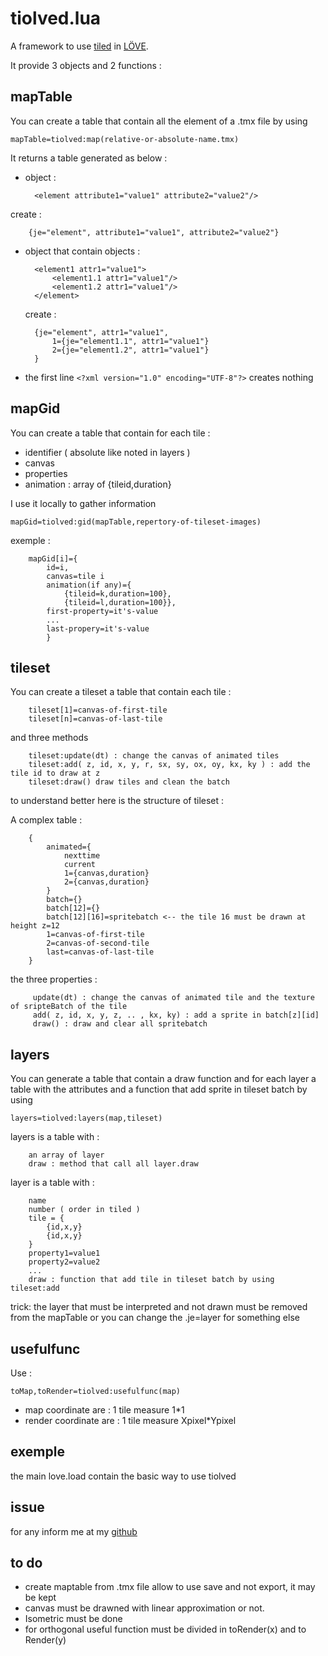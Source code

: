 tiolved.lua
===========

A framework to use [tiled](http://www.mapeditor.org/) in [LÖVE](http://love2d.org).

It provide 3 objects and 2 functions :

mapTable
-------- 

You can create a table that contain all the element of a .tmx file by using 

``` mapTable=tiolved:map(relative-or-absolute-name.tmx) ```

It returns a table generated as below :

* object :

		<element attribute1="value1" attribute2="value2"/> 

 create :

 		{je="element", attribute1="value1", attribute2="value2"}

* object that contain objects :

		<element1 attr1="value1">
			<element1.1 attr1="value1"/>
			<element1.2 attr1="value1"/>
		</element>

   create :

		{je="element", attr1="value1",
			1={je="element1.1", attr1="value1"}
			2={je="element1.2", attr1="value1"}
		}

* the first line `<?xml version="1.0" encoding="UTF-8"?>` creates nothing

mapGid
------

You can create a table that contain for each tile :

* identifier ( absolute like noted in layers )
* canvas
* properties
* animation : array of {tileid,duration}

I use it locally to gather information

``` mapGid=tiolved:gid(mapTable,repertory-of-tileset-images) ```

exemple :

		mapGid[i]={
			id=i,
			canvas=tile i
			animation(if any)={
				{tileid=k,duration=100},
				{tileid=l,duration=100}},
			first-property=it's-value
			...
			last-propery=it's-value
			}

tileset
-------

You can create a tileset a table that contain each tile :

		tileset[1]=canvas-of-first-tile
		tileset[n]=canvas-of-last-tile

and three methods

		tileset:update(dt) : change the canvas of animated tiles
		tileset:add( z, id, x, y, r, sx, sy, ox, oy, kx, ky ) : add the tile id to draw at z
		tileset:draw() draw tiles and clean the batch

to understand better here is the structure of tileset :

A complex table :

		{
	 		animated={
		 		nexttime
		 		current
		 		1={canvas,duration}
		 		2={canvas,duration}
		 	}
		 	batch={}
		 	batch[12]={}
		 	batch[12][16]=spritebatch <-- the tile 16 must be drawn at height z=12
			1=canvas-of-first-tile
			2=canvas-of-second-tile
			last=canvas-of-last-tile
		}

the three properties :

		 update(dt) : change the canvas of animated tile and the texture of sripteBatch of the tile
		 add( z, id, x, y, z, .. , kx, ky) : add a sprite in batch[z][id]
		 draw() : draw and clear all spritebatch

layers
------

You can  generate a table that contain a draw function and for each layer a table with the attributes and a function that add sprite in tileset batch by using

``` layers=tiolved:layers(map,tileset) ```

layers is a table with :

		an array of layer
		draw : method that call all layer.draw

layer is a table with :

		name
		number ( order in tiled )
		tile = {
			{id,x,y}
			{id,x,y}
		}
		property1=value1
		property2=value2
		...
		draw : function that add tile in tileset batch by using tileset:add

trick: the layer that must be interpreted and not drawn must be removed from the mapTable or you can change the .je=layer for something else

usefulfunc
----------

Use :

``` toMap,toRender=tiolved:usefulfunc(map) ```

* map coordinate are : 1 tile measure 1*1
* render coordinate are : 1 tile measure Xpixel*Ypixel

exemple
-------

the main love.load contain the basic way to use tiolved

issue
-----

for any inform me at my [github](https://github.com/thiolliere/tiolved)

to do
-----
* create maptable from .tmx file allow to use save and not export, it may be kept
* canvas must be drawned with linear approximation or not.
* Isometric must be done
* for orthogonal useful function must be divided in toRender(x) and to Render(y)
